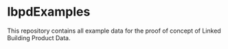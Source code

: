 # lbpdExamples
This repository contains all example data for the proof of concept of Linked Building Product Data.
